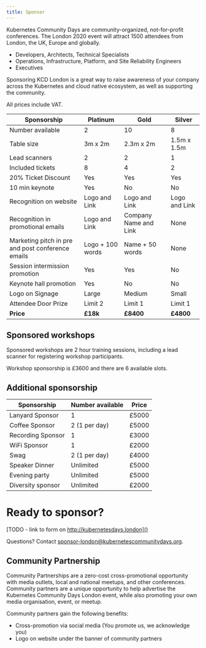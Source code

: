 ```yaml
---
title: Sponsor
---
```


Kubernetes Community Days are community-organized, not-for-profit conferences. The London 2020 event will attract 1500 attendees from London, the UK, Europe and globally.
   * Developers, Architects, Technical Specialists
   * Operations, Infrastructure, Platform, and Site Reliability Engineers
   * Executives

Sponsoring KCD London is a great way to raise awareness of your company across the Kubernetes and cloud native ecosystem, as well as supporting the community.

All prices include VAT.


Sponsorship                       | Platinum | Gold      | Silver
----------------------------------|----------|-----------|----------
Number available                  | 2        | 10        | 8
Table size                        | 3m x 2m  | 2.3m x 2m | 1.5m x 1.5m
Lead scanners                     | 2        | 2         | 1
Included tickets                  | 8        | 4         | 2
20% Ticket Discount               | Yes      | Yes       | Yes
10 min keynote                    | Yes      | No        | No
Recognition on website            | Logo and Link      | Logo and Link        | Logo and Link
Recognition in promotional emails | Logo and Link      | Company Name and Link        | None
Marketing pitch in pre and post conference emails | Logo + 100 words      | Name + 50 words        | None
Session intermission promotion    | Yes      | Yes        | No
Keynote hall promotion            | Yes      | No        | No
Logo on Signage                   | Large    | Medium    | Small
Attendee Door Prize               | Limit 2  | Limit 1   | Limit 1
**Price**                         | **£18k** | **£8400**  | **£4800**

## Sponsored workshops

Sponsored workshops are 2 hour training sessions, including a lead scanner for registering workshop participants.

Workshop sponsorship is £3600 and there are 6 available slots.

## Additional sponsorship

Sponsorship       | Number available | Price
------------------|------------------|---------------------
Lanyard Sponsor   | 1                | £5000
Coffee Sponsor    | 2 (1 per day)    | £5000
Recording Sponsor | 1                | £3000
WiFi Sponsor      | 1                | £2000
Swag              | 2 (1 per day)    | £4000
Speaker Dinner    | Unlimited        | £5000
Evening party     | Unlimited        | £5000
Diversity sponsor | Unlimited        | £2000

# Ready to sponsor?

[TODO - link to form on http://kubernetesdays.london]()

Questions? Contact [sponsor-london@kubernetescommunitydays.org](mailto:sponsor-london@kubernetescommunitydays.org).

## Community Partnership

Community Partnerships are a zero-cost cross-promotional opportunity with media outlets, local and national meetups, and other conferences. Community partners are a unique opportunity to help advertise the Kubernetes Community Days London event, while also promoting your own media organisation, event, or meetup.

Community partners gain the following benefits:

* Cross-promotion via social media (You promote us, we acknowledge you)
* Logo on website under the banner of community partners
